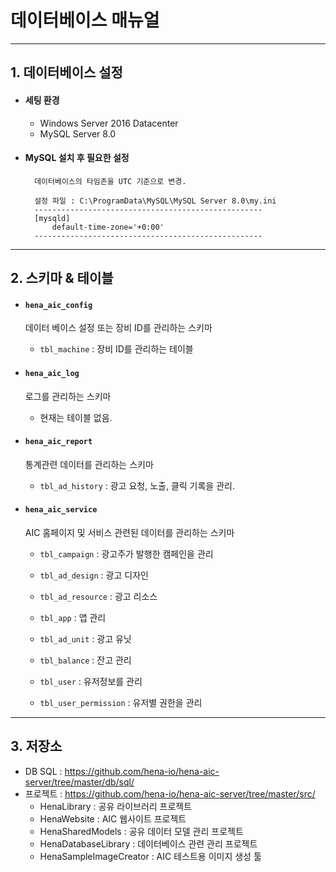 # 데이터베이스 매뉴얼
----------------------------------------
## 1. 데이터베이스 설정
- #### 세팅 환경
    - Windows Server 2016 Datacenter
    - MySQL Server 8.0
    
- #### MySQL 설치 후 필요한 설정
    
        데이터베이스의 타임존을 UTC 기준으로 변경.
        
        설정 파일 : C:\ProgramData\MySQL\MySQL Server 8.0\my.ini
        ---------------------------------------------------
        [mysqld]
            default-time-zone='+0:00'
        ---------------------------------------------------

----------------------------------------
## 2. 스키마 & 테이블

- #### `hena_aic_config`
    데이터 베이스 설정 또는 장비 ID를 관리하는 스키마    
    - `tbl_machine` : 장비 ID를 관리하는 테이블

- #### `hena_aic_log`
    로그를 관리하는 스키마
    - 현재는 테이블 없음.
        
- #### `hena_aic_report`
    통계관련 데이터를 관리하는 스키마
    - `tbl_ad_history` : 광고 요청, 노출, 클릭 기록을 관리.

- #### `hena_aic_service`
    AIC 홈페이지 및 서비스 관련된 데이터를 관리하는 스키마
    
    - `tbl_campaign` : 광고주가 발행한 캠페인을 관리
    - `tbl_ad_design` : 광고 디자인
    - `tbl_ad_resource` : 광고 리소스
  
    - `tbl_app` : 앱 관리
    - `tbl_ad_unit` : 광고 유닛
    
    - `tbl_balance` : 잔고 관리
    
    - `tbl_user` : 유저정보를 관리
    - `tbl_user_permission` : 유저별 권한을 관리

----------------------------------------
## 3. 저장소
   - DB SQL : https://github.com/hena-io/hena-aic-server/tree/master/db/sql/
   - 프로젝트 : https://github.com/hena-io/hena-aic-server/tree/master/src/
        - HenaLibrary : 공유 라이브러리 프로젝트
        - HenaWebsite : AIC 웹사이트 프로젝트
        - HenaSharedModels : 공유 데이터 모델 관리 프로젝트
        - HenaDatabaseLibrary : 데이터베이스 관련 관리 프로젝트
        - HenaSampleImageCreator : AIC 테스트용 이미지 생성 툴
